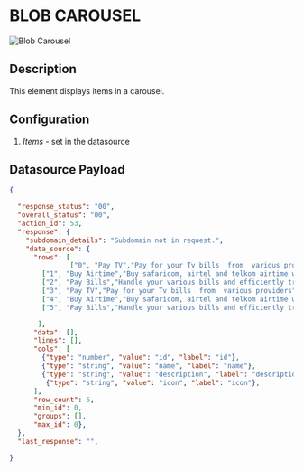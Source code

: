 # BLOB CAROUSEL

![Blob Carousel](https://i.postimg.cc/MKNHDbCm/blob-carousel.png)

## Description
This element displays items in a carousel.

## Configuration

1. *Items* - set in the datasource

## Datasource Payload

```json
{

  "response_status": "00",
  "overall_status": "00",
  "action_id": 53,
  "response": {
    "subdomain_details": "Subdomain not in request.",
    "data_source": {
      "rows": [
               ["0", "Pay TV","Pay for your Tv bills  from  various providers","fa-solid fa-mobile"],
        ["1", "Buy Airtime","Buy safaricom, airtel and telkom airtime with ease","fa-solid fa-scroll"],
        ["2", "Pay Bills","Handle your various bills and efficiently track them","fa-solid fa-tv"],
        ["3", "Pay TV","Pay for your Tv bills  from  various providers","fa-solid fa-mobile"],
        ["4", "Buy Airtime","Buy safaricom, airtel and telkom airtime with ease","fa-solid fa-scroll"],
        ["5", "Pay Bills","Handle your various bills and efficiently track them","fa-solid fa-tv"],

       ],
      "data": [],
      "lines": [],
      "cols": [
        {"type": "number", "value": "id", "label": "id"},
        {"type": "string", "value": "name", "label": "name"},
        {"type": "string", "value": "description", "label": "description"},
         {"type": "string", "value": "icon", "label": "icon"},
      ],
      "row_count": 6,
      "min_id": 0,
      "groups": [],
      "max_id": 0},
  },
  "last_response": "",

}
```


 